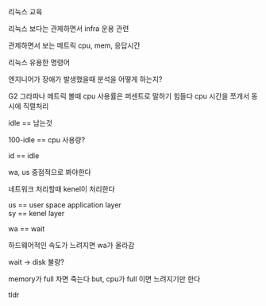 리눅스 교육 

리눅스 보다는 관제하면서 infra 운용 관련

관제하면서 보는 메트릭 cpu, mem, 응답시간

리눅스 유용한 명령어

엔지니어가 장애가 발생했을때 분석을 어떻게 하는지?

G2 그라파나 메트릭 볼때
cpu 사용률은 퍼센트로 말하기 힘들다
cpu 시간을 쪼개서
동시에 직렬처리

idle == 남는것

100-idle == cpu 사용량?

id == idle

wa, us 중점적으로 봐야한다

네트워크 처리할때 kenel이 처리한다

us == user space  application layer   
sy == kenel layer

wa == wait

하드웨어적인 속도가 느려지면 wa가 올라감

wait -> disk 불량?

memory가 full 차면 죽는다 but, cpu가 full 이면 느려지기만 한다

tldr